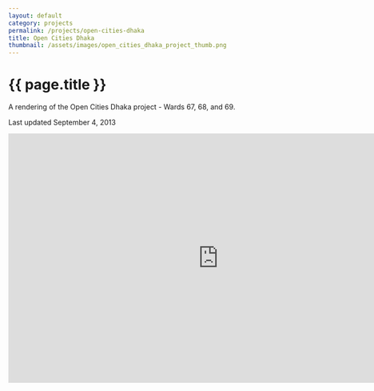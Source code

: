```yaml
---
layout: default
category: projects
permalink: /projects/open-cities-dhaka
title: Open Cities Dhaka
thumbnail: /assets/images/open_cities_dhaka_project_thumb.png
---
```


{{ page.title }}
================
A rendering of the Open Cities Dhaka project - Wards 67, 68, and 69.

Last updated September 4, 2013

<iframe width='840' height='500' frameBorder='0' src='http://a.tiles.mapbox.com/v3/hot.open-cities-dhaka.html'></iframe>

